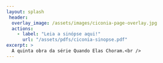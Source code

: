 ```yaml
---
layout: splash
 header: 
  overlay_image: /assets/images/ciconia-page-overlay.jpg
  actions:
    - label: "Leia a sinópse aqui!"
      url: "/assets/pdfs/ciconia-sinopse.pdf"
excerpt: >
  A quinta obra da série Quando Elas Choram.<br />
---
```

